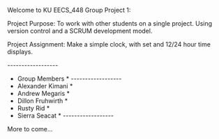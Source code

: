 Welcome to KU EECS_448 Group Project 1:

Project Purpose:
To work with other students on a single project.  Using version control and a SCRUM development model.

Project Assignment:
Make a simple clock, with set and 12/24 hour time displays.


*------------------*
*  Group Members   *
*------------------*
* Alexander Kimani *
*  Andrew Megaris  *
* Dillon Fruhwirth *
*    Rusty Rid     *
*  Sierra Seacat   *
*------------------*


More to come...
